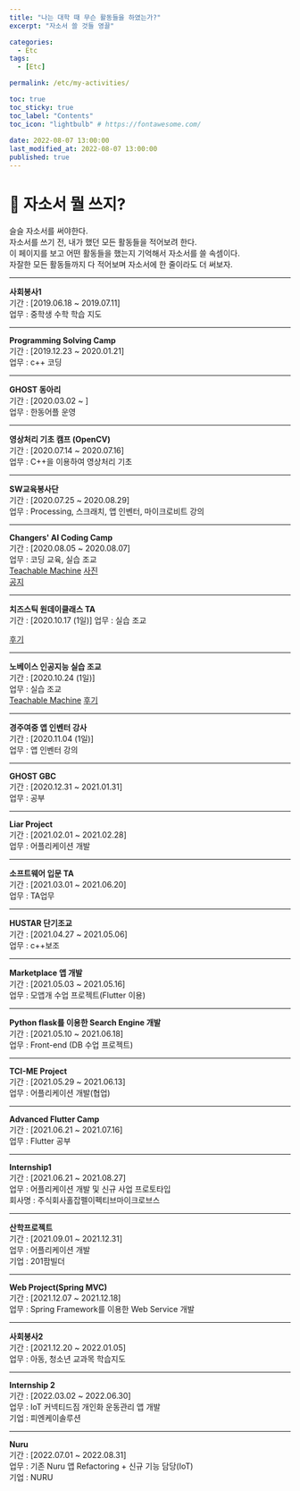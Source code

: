 ```yaml
---
title: "나는 대학 때 무슨 활동들을 하였는가?"
excerpt: "자소서 쓸 것들 영끌"

categories:
  - Etc
tags:
  - [Etc]

permalink: /etc/my-activities/

toc: true
toc_sticky: true
toc_label: "Contents"
toc_icon: "lightbulb" # https://fontawesome.com/
 
date: 2022-08-07 13:00:00
last_modified_at: 2022-08-07 13:00:00
published: true
---
```


# 🥔 자소서 뭘 쓰지?

슬슬 자소서를 써야한다.  
자소서를 쓰기 전, 내가 했던 모든 활동들을 적어보려 한다.  
이 페이지를 보고 어떤 활동들을 했는지 기억해서 자소서를 쓸 속셈이다.  
자잘한 모든 활동들까지 다 적어보며 자소서에 한 줄이라도 더 써보자.  

---

**사회봉사1**  
기간 : [2019.06.18 ~ 2019.07.11]  
업무 : 중학생 수학 학습 지도  

---  

**Programming Solving Camp**  
기간 : [2019.12.23 ~ 2020.01.21]  
업무 : c++ 코딩  

---  

**GHOST 동아리**  
기간 : [2020.03.02 ~ ]  
업무 : 한동어플 운영  

---

**영상처리 기초 캠프 (OpenCV)**  
기간 :  [2020.07.14 ~ 2020.07.16]  
업무 :  C++을 이용하여 영상처리 기초  

---

**SW교육봉사단**  
기간 : [2020.07.25 ~ 2020.08.29]  
업무 : Processing, 스크래치, 앱 인벤터, 마이크로비트 강의  

---

**Changers' AI Coding Camp**  
기간 : [2020.08.05 ~ 2020.08.07]  
업무 : 코딩 교육, 실습 조교  
[Teachable Machine](https://teachablemachine.withgoogle.com/)
[사진](https://blog.naver.com/namucoding_pohang/222059624975)  
[공지](https://blog.naver.com/namucoding_pohang/222018322636)  

---

**치즈스틱 원데이클래스 TA**  
기간 : [2020.10.17 (1일)]
업무 : 실습 조교  

[후기](https://blog.naver.com/namucoding_pohang/222120837453)  

---

**노베이스 인공지능 실습 조교**  
기간 : [2020.10.24 (1일)]  
업무 : 실습 조교  
[Teachable Machine](https://teachablemachine.withgoogle.com/)
[후기](https://blog.naver.com/namucoding_pohang/222131177656)  

---

**경주여중 앱 인벤터 강사**  
기간 : [2020.11.04 (1일)]  
업무 : 앱 인벤터 강의  

---

**GHOST GBC**  
기간 : [2020.12.31 ~ 2021.01.31]  
업무 : 공부  

---

**Liar Project**  
기간 : [2021.02.01 ~ 2021.02.28]  
업무 : 어플리케이션 개발  

---

**소프트웨어 입문 TA**  
기간 : [2021.03.01 ~ 2021.06.20]  
업무 : TA업무  

---

**HUSTAR 단기조교**  
기간 : [2021.04.27 ~ 2021.05.06]  
업무 : c++보조  

---

**Marketplace 앱 개발**  
기간 : [2021.05.03 ~ 2021.05.16]  
업무 : 모앱개 수업 프로젝트(Flutter 이용)  

---  

**Python flask를 이용한 Search Engine 개발**  
기간 : [2021.05.10 ~ 2021.06.18]  
업무 : Front-end (DB 수업 프로젝트)  

---   

**TCI-ME Project**  
기간 : [2021.05.29 ~ 2021.06.13]  
업무 : 어플리케이션 개발(협업)  

---

**Advanced Flutter Camp**  
기간 : [2021.06.21 ~ 2021.07.16]  
업무 : Flutter 공부  

---

**Internship1**  
기간 : [2021.06.21 ~ 2021.08.27]  
업무 : 어플리케이션 개발 및 신규 사업 프로토타입  
회사명 : 주식회사홀잡펠이펙티브마이크로브스  

---

**산학프로젝트**  
기간 : [2021.09.01 ~ 2021.12.31]  
업무 : 어플리케이션 개발  
기업 : 201팜빌더  

---  

**Web Project(Spring MVC)**  
기간 : [2021.12.07 ~ 2021.12.18]  
업무 : Spring Framework를 이용한 Web Service 개발  

---  

**사회봉사2**  
기간 : [2021.12.20 ~ 2022.01.05]  
업무 : 아동, 청소년 교과목 학습지도  

---  

**Internship 2**  
기간 : [2022.03.02 ~ 2022.06.30]  
업무 : IoT 커넥티드짐 개인화 운동관리 앱 개발  
기업 : 피엔케이솔루션  

---  

**Nuru**  
기간 : [2022.07.01 ~ 2022.08.31]  
업무 : 기존 Nuru 앱 Refactoring + 신규 기능 담당(IoT)  
기업 : NURU  